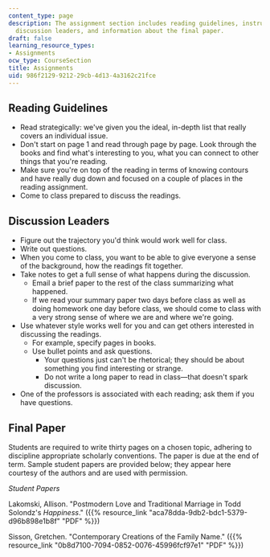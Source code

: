 ```yaml
---
content_type: page
description: The assignment section includes reading guidelines, instructions for
  discussion leaders, and information about the final paper.
draft: false
learning_resource_types:
- Assignments
ocw_type: CourseSection
title: Assignments
uid: 986f2129-9212-29cb-4d13-4a3162c21fce
---
```

## Reading Guidelines

- Read strategically: we've given you the ideal, in-depth list that really covers an individual issue.
- Don't start on page 1 and read through page by page. Look through the books and find what's interesting to you, what you can connect to other things that you're reading.
- Make sure you're on top of the reading in terms of knowing contours and have really dug down and focused on a couple of places in the reading assignment.
- Come to class prepared to discuss the readings.

## Discussion Leaders

- Figure out the trajectory you'd think would work well for class.
- Write out questions.
- When you come to class, you want to be able to give everyone a sense of the background, how the readings fit together.
- Take notes to get a full sense of what happens during the discussion.
    - Email a brief paper to the rest of the class summarizing what happened.
    - If we read your summary paper two days before class as well as doing homework one day before class, we should come to class with a very strong sense of where we are and where we're going.
- Use whatever style works well for you and can get others interested in discussing the readings.
    - For example, specify pages in books.
    - Use bullet points and ask questions.
        - Your questions just can't be rhetorical; they should be about something you find interesting or strange.
        - Do not write a long paper to read in class—that doesn't spark discussion.
- One of the professors is associated with each reading; ask them if you have questions.

## Final Paper

Students are required to write thirty pages on a chosen topic, adhering to discipline appropriate scholarly conventions. The paper is due at the end of term. Sample student papers are provided below; they appear here courtesy of the authors and are used with permission.

*Student Papers*

Lakomski, Allison. "Postmodern Love and Traditional Marriage in Todd Solondz's *Happiness*." ({{% resource_link "aca78dda-9db2-bdc1-5379-d96b898e1b8f" "PDF" %}})

Sisson, Gretchen. "Contemporary Creations of the Family Name." ({{% resource_link "0b8d7100-7094-0852-0076-45996fcf97e1" "PDF" %}})